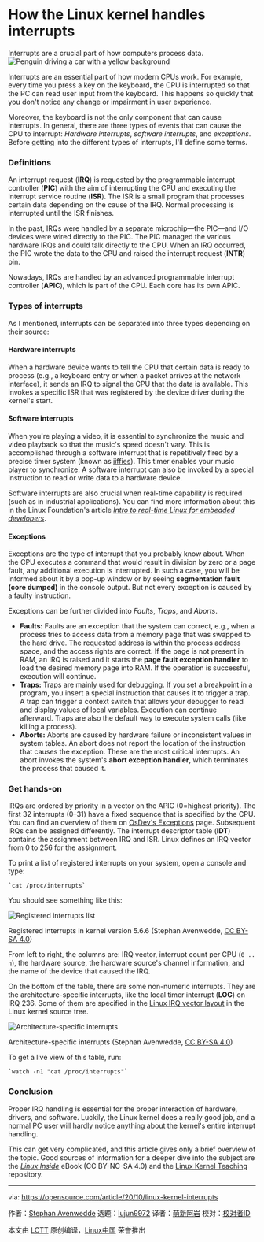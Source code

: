 [#]: collector: (lujun9972)
[#]: translator: ()
[#]: reviewer: ( )
[#]: publisher: ( )
[#]: url: ( )
[#]: subject: (How the Linux kernel handles interrupts)
[#]: via: (https://opensource.com/article/20/10/linux-kernel-interrupts)
[#]: author: (Stephan Avenwedde https://opensource.com/users/hansic99)

How the Linux kernel handles interrupts
======
Interrupts are a crucial part of how computers process data.
![Penguin driving a car with a yellow background][1]

Interrupts are an essential part of how modern CPUs work. For example, every time you press a key on the keyboard, the CPU is interrupted so that the PC can read user input from the keyboard. This happens so quickly that you don't notice any change or impairment in user experience.

Moreover, the keyboard is not the only component that can cause interrupts. In general, there are three types of events that can cause the CPU to interrupt: _Hardware interrupts_, _software interrupts_, and _exceptions_. Before getting into the different types of interrupts, I'll define some terms.

### Definitions

An interrupt request (**IRQ**) is requested by the programmable interrupt controller (**PIC**) with the aim of interrupting the CPU and executing the interrupt service routine (**ISR**). The ISR is a small program that processes certain data depending on the cause of the IRQ. Normal processing is interrupted until the ISR finishes.

In the past, IRQs were handled by a separate microchip—the PIC—and I/O devices were wired directly to the PIC. The PIC managed the various hardware IRQs and could talk directly to the CPU. When an IRQ occurred, the PIC wrote the data to the CPU and raised the interrupt request (**INTR**) pin.

Nowadays, IRQs are handled by an advanced programmable interrupt controller (**APIC**), which is part of the CPU. Each core has its own APIC.

### Types of interrupts

As I mentioned, interrupts can be separated into three types depending on their source:

#### Hardware interrupts

When a hardware device wants to tell the CPU that certain data is ready to process (e.g., a keyboard entry or when a packet arrives at the network interface), it sends an IRQ to signal the CPU that the data is available. This invokes a specific ISR that was registered by the device driver during the kernel's start.

#### Software interrupts

When you're playing a video, it is essential to synchronize the music and video playback so that the music's speed doesn't vary. This is accomplished through a software interrupt that is repetitively fired by a precise timer system (known as [jiffies][2]). This timer enables your music player to synchronize. A software interrupt can also be invoked by a special instruction to read or write data to a hardware device.

Software interrupts are also crucial when real-time capability is required (such as in industrial applications). You can find more information about this in the Linux Foundation's article _[Intro to real-time Linux for embedded developers][3]_.

#### Exceptions

Exceptions are the type of interrupt that you probably know about. When the CPU executes a command that would result in division by zero or a page fault, any additional execution is interrupted. In such a case, you will be informed about it by a pop-up window or by seeing **segmentation fault (core dumped)** in the console output. But not every exception is caused by a faulty instruction.

Exceptions can be further divided into _Faults_, _Traps_, and _Aborts_.

  * **Faults:** Faults are an exception that the system can correct, e.g., when a process tries to access data from a memory page that was swapped to the hard drive. The requested address is within the process address space, and the access rights are correct. If the page is not present in RAM, an IRQ is raised and it starts the **page fault exception handler** to load the desired memory page into RAM. If the operation is successful, execution will continue.
  * **Traps:** Traps are mainly used for debugging. If you set a breakpoint in a program, you insert a special instruction that causes it to trigger a trap. A trap can trigger a context switch that allows your debugger to read and display values of local variables. Execution can continue afterward. Traps are also the default way to execute system calls (like killing a process).
  * **Aborts:** Aborts are caused by hardware failure or inconsistent values in system tables. An abort does not report the location of the instruction that causes the exception. These are the most critical interrupts. An abort invokes the system's **abort exception handler**, which terminates the process that caused it.



### Get hands-on

IRQs are ordered by priority in a vector on the APIC (0=highest priority). The first 32 interrupts (0–31) have a fixed sequence that is specified by the CPU. You can find an overview of them on [OsDev's Exceptions][4] page. Subsequent IRQs can be assigned differently. The interrupt descriptor table (**IDT**) contains the assignment between IRQ and ISR. Linux defines an IRQ vector from 0 to 256 for the assignment.

To print a list of registered interrupts on your system, open a console and type:


```
`cat /proc/interrupts`
```

You should see something like this:

![Registered interrupts list][5]

Registered interrupts in kernel version 5.6.6 (Stephan Avenwedde, [CC BY-SA 4.0][6])

From left to right, the columns are: IRQ vector, interrupt count per CPU (`0 .. n`), the hardware source, the hardware source's channel information, and the name of the device that caused the IRQ.

On the bottom of the table, there are some non-numeric interrupts. They are the architecture-specific interrupts, like the local timer interrupt (**LOC**) on IRQ 236. Some of them are specified in the [Linux IRQ vector layout][7] in the Linux kernel source tree.

![Architecture-specific interrupts][8]

Architecture-specific interrupts (Stephan Avenwedde, [CC BY-SA 4.0][6])

To get a live view of this table, run:


```
`watch -n1 "cat /proc/interrupts"`
```

### Conclusion

Proper IRQ handling is essential for the proper interaction of hardware, drivers, and software. Luckily, the Linux kernel does a really good job, and a normal PC user will hardly notice anything about the kernel's entire interrupt handling.

This can get very complicated, and this article gives only a brief overview of the topic. Good sources of information for a deeper dive into the subject are the _[Linux Inside][9]_ eBook (CC BY-NC-SA 4.0) and the [Linux Kernel Teaching][10] repository.

--------------------------------------------------------------------------------

via: https://opensource.com/article/20/10/linux-kernel-interrupts

作者：[Stephan Avenwedde][a]
选题：[lujun9972][b]
译者：[萌新阿岩](https://github.com/mengxinayan)
校对：[校对者ID](https://github.com/校对者ID)

本文由 [LCTT](https://github.com/LCTT/TranslateProject) 原创编译，[Linux中国](https://linux.cn/) 荣誉推出

[a]: https://opensource.com/users/hansic99
[b]: https://github.com/lujun9972
[1]: https://opensource.com/sites/default/files/styles/image-full-size/public/lead-images/car-penguin-drive-linux-yellow.png?itok=twWGlYAc (Penguin driving a car with a yellow background)
[2]: https://elinux.org/Kernel_Timer_Systems
[3]: https://www.linuxfoundation.org/blog/2013/03/intro-to-real-time-linux-for-embedded-developers/
[4]: https://wiki.osdev.org/Exceptions
[5]: https://opensource.com/sites/default/files/uploads/proc_interrupts_1.png (Registered interrupts list)
[6]: https://creativecommons.org/licenses/by-sa/4.0/
[7]: https://github.com/torvalds/linux/blob/master/arch/x86/include/asm/irq_vectors.h
[8]: https://opensource.com/sites/default/files/uploads/proc_interrupts_2.png (Architecture-specific interrupts)
[9]: https://0xax.gitbooks.io/linux-insides/content/Interrupts/
[10]: https://linux-kernel-labs.github.io/refs/heads/master/lectures/interrupts.html#

